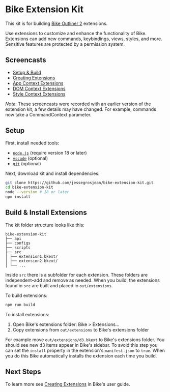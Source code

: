 # Bike Extension Kit

This kit is for building [Bike Outliner
2](https://support.hogbaysoftware.com/c/bike/releases/24) extensions.

Use extensions to customize and enhance the functionality of Bike. Extensions can add
new commands, keybindings, views, styles, and more. Sensitive features are protected by a permission system.

## Screencasts

- [Setup & Build](https://vimeo.com/1089520938)
- [Creating Extensions](https://vimeo.com/1089816472)
- [App Context Extensions](https://vimeo.com/1089829088)
- [DOM Context Extensions](https://vimeo.com/1089831661)
- [Style Context Extensions](https://vimeo.com/1090188813)

_Note_: These screencasts were recorded with an earlier version of the extension
kit, a few details may have changed. For example, commands now take a
CommandContext parameter.

## Setup

First, install needed tools:

- [`node.js`](https://nodejs.org) (require version 18 or later)
- [`vscode`](https://code.visualstudio.com) (optional)
- [`git`](https://git-scm.com) (optional)

Next, download kit and install dependencies:

```sh
git clone https://github.com/jessegrosjean/bike-extension-kit.git
cd bike-extension-kit
node --version # 18 or later
npm install
```

## Build & Install Extensions

The kit folder structure looks like this:

```
bike-extension-kit
├── api
├── configs
├── scripts
├── src
│ ├── extension1.bkext/
│ ├── extension2.bkext/
│ └── ...
```

Inside `src` there is a subfolder for each extension. These folders are
independent–add and remove as needed. When you build, the extensions found in
`src` are built and placed in `out/extensions`.

To build extensions:

```sh
npm run build
```

To install extensions:

1. Open Bike's extensions folder: Bike > Extensions...
2. Copy extensions from `out/extensions` to Bike's extensions folder

For example move `out/extensions/d3.bkext` to Bike's extensions folder. You
should see new d3 items appear in Bike's sidebar. To avoid this step you can set
the `install` property in the extension's `manifest.json` to `true`. When you do
this Bike automatically installs the extension each time you build.

## Next Steps

To learn more see [Creating Extensions](https://bikeguide.hogbaysoftware.com/bike-2-preview/customizing-bike/creating-extensions) in Bike's user guide.
